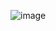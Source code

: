 ![image](https://github.com/geuning/Algorithm/assets/96937623/8ee55fad-d8aa-4dfc-9dc5-eafb2cfb472c)
